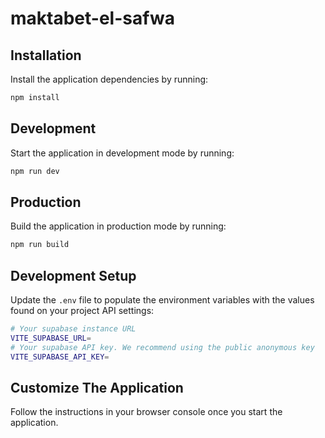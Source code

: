 # maktabet-el-safwa

## Installation

Install the application dependencies by running:

```sh
npm install
```

## Development

Start the application in development mode by running:

```sh
npm run dev
```

## Production

Build the application in production mode by running:

```sh
npm run build
```

## Development Setup

Update the `.env` file to populate the environment variables with the values found on your project API settings:

```sh
# Your supabase instance URL
VITE_SUPABASE_URL=
# Your supabase API key. We recommend using the public anonymous key
VITE_SUPABASE_API_KEY=
```

## Customize The Application

Follow the instructions in your browser console once you start the application.

